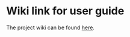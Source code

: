 # Wiki link for user guide

The project wiki can be found [here](https://github.com/BShaw2/DataRepG00373332/wiki).
